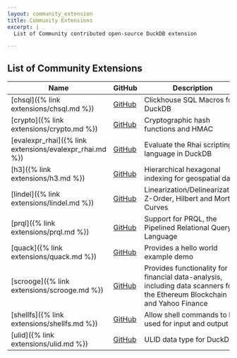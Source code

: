 ```yaml
---
layout: community_extension
title: Community Extensions
excerpt: |
  List of Community contributed open-source DuckDB extension 

---
```


## List of Community Extensions

|                          Name                           |                                               GitHub                                               |                                                        Description                                                        |
|---------------------------------------------------------|----------------------------------------------------------------------------------------------------|---------------------------------------------------------------------------------------------------------------------------|
| [chsql]({% link extensions/chsql.md %})                 | [<span class=github>GitHub</span>](https://github.com/lmangani/duckdb-extension-clickhouse-sql)    | Clickhouse SQL Macros for DuckDB                                                                                          |
| [crypto]({% link extensions/crypto.md %})               | [<span class=github>GitHub</span>](https://github.com/rustyconover/duckdb-crypto-extension)        | Cryptographic hash functions and HMAC                                                                                     |
| [evalexpr_rhai]({% link extensions/evalexpr_rhai.md %}) | [<span class=github>GitHub</span>](https://github.com/rustyconover/duckdb-evalexpr-rhai-extension) | Evaluate the Rhai scripting language in DuckDB                                                                            |
| [h3]({% link extensions/h3.md %})                       | [<span class=github>GitHub</span>](https://github.com/isaacbrodsky/h3-duckdb)                      | Hierarchical hexagonal indexing for geospatial data                                                                       |
| [lindel]({% link extensions/lindel.md %})               | [<span class=github>GitHub</span>](https://github.com/rustyconover/duckdb-lindel-extension)        | Linearization/Delinearization, Z-Order, Hilbert and Morton Curves                                                         |
| [prql]({% link extensions/prql.md %})                   | [<span class=github>GitHub</span>](https://github.com/ywelsch/duckdb-prql)                         | Support for PRQL, the Pipelined Relational Query Language                                                                 |
| [quack]({% link extensions/quack.md %})                 | [<span class=github>GitHub</span>](https://github.com/hannes/quack)                                | Provides a hello world example demo                                                                                       |
| [scrooge]({% link extensions/scrooge.md %})             | [<span class=github>GitHub</span>](https://github.com/pdet/Scrooge-McDuck)                         | Provides functionality for financial data-analysis, including data scanners for the Ethereum Blockchain and Yahoo Finance |
| [shellfs]({% link extensions/shellfs.md %})             | [<span class=github>GitHub</span>](https://github.com/rustyconover/duckdb-shellfs-extension)       | Allow shell commands to be used for input and output                                                                      |
| [ulid]({% link extensions/ulid.md %})                   | [<span class=github>GitHub</span>](https://github.com/Maxxen/duckdb_ulid)                          | ULID data type for DuckDB                                                                                                 |
